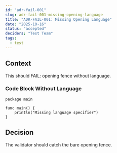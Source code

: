 ```yaml
---
id: "adr-fail-001"
slug: adr-fail-001-missing-opening-language
title: "ADR-FAIL-001: Missing Opening Language"
date: "2025-10-16"
status: "accepted"
deciders: "Test Team"
tags:
  - test
---
```


## Context

This should FAIL: opening fence without language.

### Code Block Without Language

```
package main

func main() {
    println("Missing language specifier")
}
```

## Decision

The validator should catch the bare opening fence.

